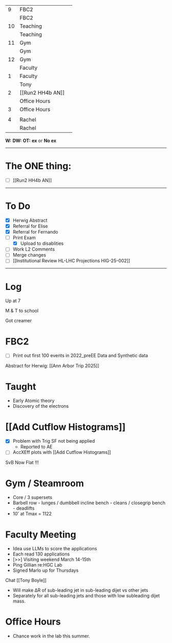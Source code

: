 
|     |                  |     |
| --- | ---------------- | --- |
| 9   | FBC2             |     |
|     | FBC2             |     |
| 10  | Teaching         |     |
|     | Teaching         |     |
| 11  | Gym              |     |
|     | Gym              |     |
| 12  | Gym              |     |
|     | Faculty          |     |
| 1   | Faculty          |     |
|     | Tony             |     |
| 2   | [[Run2 HH4b AN]] |     |
|     | Office Hours     |     |
| 3   | Office Hours     |     |
|     | 
| 4   | Rachel           |     |
|     | Rachel           |     |

**W:**
**DW:**
**OT:**
**ex** or **No ex**

---
# The ONE thing: 
- [ ] [[Run2 HH4b AN]]

---
# To Do

- [x] Herwig Abstract 
- [x] Referral for Elise
- [x] Referral for Fernando
- [ ] Print Exam 
	- [x] Upload to disablities
- [ ] Work L2 Comments
- [ ] Merge changes
- [ ] [[Institutional Review HL-LHC Projections HIG-25-002]]

---

# Log


Up at 7 

M & T to school 

Got creamer 


# FBC2
- [ ]  Print out first 100 events in 2022_preEE Data and Synthetic data

Abstract for Herwig:  [[Ann Arbor Trip 2025]]

# Taught 
- Early Atomic theory 
- Discovery of the electrons

# [[Add Cutflow Histograms]]
- [x] Problem with Trig SF not being applied
	- Reported to AE
- [ ] AccXEff plots with [[Add Cutflow Histograms]]

SvB Now Flat !!!

# Gym / Steamroom
- Core / 3 supersets
- Barbell row - lunges / dumbbell incline bench  - cleans / closegrip bench - deadlifts
- 10' at Tmax = 1122

# Faculty Meeting
- Idea use LLMs to score the applications
- Each read 130 applications
- [>>] Visiting weekend March 14-15th
- Ping Gillian re:HGC Lab
- Signed Marlo up for Thursdays


Chat [[Tony Boyle]]
- Will make ΔR of sub-leading jet in sub-leading dijet vs other jets
- Separately for all sub-leading jets and those with low subleading dijet mass.


# Office Hours
- Chance work in the lab this summer. 